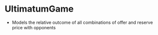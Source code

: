 # UltimatumGame

- Models the relative outcome of all combinations of offer and reserve price with opponents 

